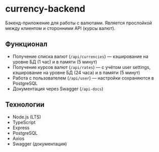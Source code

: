 # сurrency-backend

Бэкенд-приложение для работы с валютами. Является прослойкой между клиентом и сторонними API (курсы валют).

## Функционал
- Получение списка валют (`/api/currencies`) — кэширование на уровне БД (1 час) и в памяти (5 минут)
- Получение курсов валют (`/api/rates`) — с учётом user settings, кэширование на уровне БД (24 часа) и в памяти (5 минут) 
- Работа с пользователем (`/api/user`) — настройки сохраняются в PostgreSQL
- Документация через Swagger (`/api-docs`)

## Технологии
- Node.js (LTS)
- TypeScript
- Express
- PostgreSQL
- Axios
- Swagger (документация)